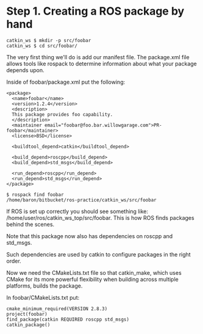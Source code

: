# Step 1. Creating a ROS package by hand

```
catkin_ws $ mkdir -p src/foobar
catkin_ws $ cd src/foobar/
```
The very first thing we'll do is add our manifest file. The package.xml file allows tools like rospack to determine information about what your package depends upon.

Inside of foobar/package.xml put the following: 
```
<package>
  <name>foobar</name>
  <version>1.2.4</version>
  <description>
  This package provides foo capability.
  </description>
  <maintainer email="foobar@foo.bar.willowgarage.com">PR-foobar</maintainer>
  <license>BSD</license>

  <buildtool_depend>catkin</buildtool_depend>

  <build_depend>roscpp</build_depend>
  <build_depend>std_msgs</build_depend>

  <run_depend>roscpp</run_depend>
  <run_depend>std_msgs</run_depend>
</package>
```
```
$ rospack find foobar
/home/baron/bitbucket/ros-practice/catkin_ws/src/foobar
```
If ROS is set up correctly you should see something like: /home/user/ros/catkin_ws_top/src/foobar. This is how ROS finds packages behind the scenes.

Note that this package now also has dependencies on roscpp and std_msgs.

Such dependencies are used by catkin to configure packages in the right order.

Now we need the CMakeLists.txt file so that catkin_make, which uses CMake for its more powerful flexibility when building across multiple platforms, builds the package.

In foobar/CMakeLists.txt put: 
```
cmake_minimum_required(VERSION 2.8.3)
project(foobar)
find_package(catkin REQUIRED roscpp std_msgs)
catkin_package()
```